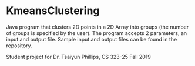 # KmeansClustering

Java program that clusters 2D points in a 2D Array into groups (the number of groups is specified by the user).
The program accepts 2 parameters, an input and output file. Sample input and output files can be found in the repository. 

Student project for Dr. Tsaiyun Phillips, CS 323-25 Fall 2019
